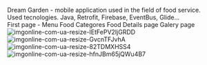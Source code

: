 Dream Garden - mobile application used in the field of food service. <br>
Used tecnologies.
  Java, Retrofit, Firebase, EventBus, Glide... <br>
First page - Menu       Food Categores            Food Details page       Galery page \
![imgonline-com-ua-resize-IEtFePV2IjGRDD](https://user-images.githubusercontent.com/81712603/123291684-63cec900-d523-11eb-8bb5-8cc81fd4b15d.jpg)
![imgonline-com-ua-resize-GvcnTFJvhA](https://user-images.githubusercontent.com/81712603/123293529-1e130000-d525-11eb-83e5-9a3e058714d6.jpg)
![imgonline-com-ua-resize-82TDMXHSS4](https://user-images.githubusercontent.com/81712603/123293543-210df080-d525-11eb-8437-6028a80b5ac6.jpg)
![imgonline-com-ua-resize-hfnJBm65jQWu4B7](https://user-images.githubusercontent.com/81712603/123293637-38e57480-d525-11eb-98f3-c05345a53483.jpg)
